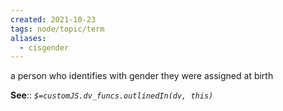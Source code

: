 ```yaml
---
created: 2021-10-23
tags: node/topic/term
aliases:
  - cisgender
---
```

a person who identifies with gender they were assigned at birth

**See**::
*`$=customJS.dv_funcs.outlinedIn(dv, this)`* 
